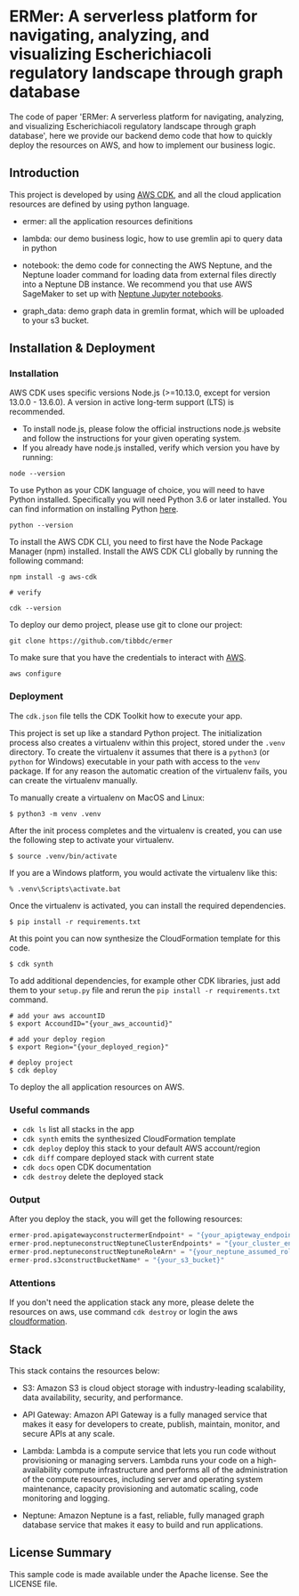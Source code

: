 
# ERMer: A serverless platform for navigating, analyzing, and visualizing Escherichiacoli regulatory landscape through graph database

The code of paper 'ERMer: A serverless platform for navigating, analyzing, and visualizing Escherichiacoli regulatory landscape through graph database', here we provide our backend demo code that how to quickly deploy the resources on AWS, and how to implement our business logic. 

## Introduction

This project is developed by using [AWS CDK](https://aws.amazon.com/cdk/), and all the cloud application resources are defined by using python language. 

+   ermer: all the application resources definitions

+   lambda: our demo business logic, how to use gremlin api to query data in python

+   notebook: the demo code for connecting the AWS Neptune, and the Neptune loader command for loading data from external files directly into a Neptune DB instance. We recommend you that use AWS SageMaker to set up with [Neptune Jupyter notebooks](https://docs.aws.amazon.com/neptune/latest/userguide/graph-notebooks.html).

+   graph_data: demo graph data in gremlin format, which will be uploaded to your s3 bucket.

## Installation & Deployment 

### Installation

AWS CDK uses specific versions Node.js (>=10.13.0, except for version 13.0.0 - 13.6.0). A version in active long-term support (LTS) is recommended.

+   To install node.js, please folow the official instructions node.js website and follow the instructions for your given operating system.
+   If you already have node.js installed, verify which version you have by running:

```
node --version
```

To use Python as your CDK language of choice, you will need to have Python installed. Specifically you will need Python 3.6 or later installed. You can find information on installing Python [here](https://www.python.org/downloads/).

```
python --version
```

To install the AWS CDK CLI, you need to first have the Node Package Manager (npm) installed. Install the AWS CDK CLI globally by running the following command:

```
npm install -g aws-cdk

# verify

cdk --version
```

To deploy our demo project, please use git to clone our project:

```
git clone https://github.com/tibbdc/ermer
```

To make sure that you have the credentials to interact with [AWS](https://docs.aws.amazon.com/cli/latest/userguide/cli-configure-quickstart.html).

```
aws configure
```

### Deployment

The `cdk.json` file tells the CDK Toolkit how to execute your app.

This project is set up like a standard Python project.  The initialization
process also creates a virtualenv within this project, stored under the `.venv`
directory.  To create the virtualenv it assumes that there is a `python3`
(or `python` for Windows) executable in your path with access to the `venv`
package. If for any reason the automatic creation of the virtualenv fails,
you can create the virtualenv manually.

To manually create a virtualenv on MacOS and Linux:

```
$ python3 -m venv .venv
```

After the init process completes and the virtualenv is created, you can use the following
step to activate your virtualenv.

```
$ source .venv/bin/activate
```

If you are a Windows platform, you would activate the virtualenv like this:

```
% .venv\Scripts\activate.bat
```

Once the virtualenv is activated, you can install the required dependencies.

```
$ pip install -r requirements.txt
```

At this point you can now synthesize the CloudFormation template for this code.

```
$ cdk synth
```

To add additional dependencies, for example other CDK libraries, just add
them to your `setup.py` file and rerun the `pip install -r requirements.txt`
command.

```
# add your aws accountID
$ export AccoundID="{your_aws_accountid}"

# add your deploy region
$ export Region="{your_deployed_region}"

# deploy project
$ cdk deploy
```

To deploy the all application resources on AWS.

### Useful commands

 * `cdk ls`          list all stacks in the app
 * `cdk synth`       emits the synthesized CloudFormation template
 * `cdk deploy`      deploy this stack to your default AWS account/region
 * `cdk diff`        compare deployed stack with current state
 * `cdk docs`        open CDK documentation
 * `cdk destroy`    delete the deployed stack   

### Output

After you deploy the stack, you will get the following resources:

``` python
ermer-prod.apigatewayconstructermerEndpoint* = "{your_apigteway_endpoint}"
ermer-prod.neptuneconstructNeptuneClusterEndpoints* = "{your_cluster_endpoint}"
ermer-prod.neptuneconstructNeptuneRoleArn* = "{your_neptune_assumed_role}"
ermer-prod.s3constructBucketName* = "{your_s3_bucket}"


```

### Attentions

If you don't need the application stack any more, please delete the resources on aws, use command `cdk destroy` or login the aws [cloudformation](https://us-east-1.console.aws.amazon.com/cloudformation/).

## Stack

This stack contains the resources below:

+   S3: Amazon S3 is cloud object storage with industry-leading scalability, data availability, security, and performance.

+   API Gateway: Amazon API Gateway is a fully managed service that makes it easy for developers to create, publish, maintain, monitor, and secure APIs at any scale.

+   Lambda: Lambda is a compute service that lets you run code without provisioning or managing servers. Lambda runs your code on a high-availability compute infrastructure and performs all of the administration of the compute resources, including server and operating system maintenance, capacity provisioning and automatic scaling, code monitoring and logging. 

+   Neptune: Amazon Neptune is a fast, reliable, fully managed graph database service that makes it easy to build and run applications.

## License Summary

This sample code is made available under the Apache license. See the LICENSE file.